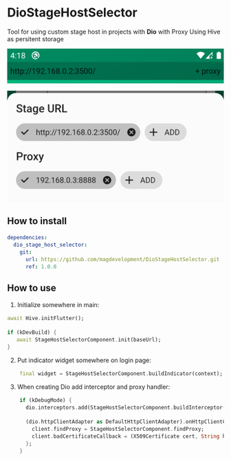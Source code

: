# DioStageHostSelector
Tool for using custom stage host in projects with **Dio** with Proxy
Using Hive as persitent storage

![Indicator](/img/indicator_view.png)

![Dialog](/img/dialog.png)

## How to install
```yaml
dependencies:
  dio_stage_host_selector:
    git:
      url: https://github.com/magdevelopment/DioStageHostSelector.git
      ref: 1.0.0
```

## How to use
1. Initialize somewhere in main:
```dart
await Hive.initFlutter();

if (kDevBuild) {
   await StageHostSelectorComponent.init(baseUrl);
}
```

2. Put indicator widget somewhere on login page:
```dart
    final widget = StageHostSelectorComponent.buildIndicator(context);
```

3. When creating Dio add interceptor and proxy handler:
```dart
    if (kDebugMode) {
      dio.interceptors.add(StageHostSelectorComponent.buildInterceptor());

      (dio.httpClientAdapter as DefaultHttpClientAdapter).onHttpClientCreate = (HttpClient client) {
        client.findProxy = StageHostSelectorComponent.findProxy;
        client.badCertificateCallback = (X509Certificate cert, String host, int port) => true;
      };
    }
```
